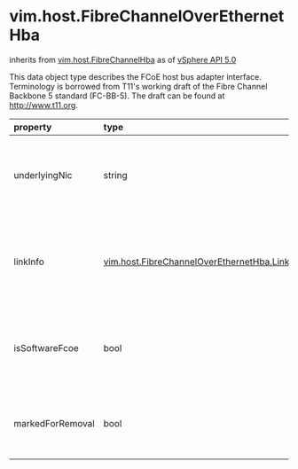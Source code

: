 vim.host.FibreChannelOverEthernetHba
====================================
inherits from [vim.host.FibreChannelHba](docs/vim.host.FibreChannelHba.md)
as of [vSphere API 5.0](vim.version.md#vim.version.version7)


This data object type describes the FCoE host bus adapter   interface.    Terminology is borrowed from T11's working draft of the Fibre Channel   Backbone 5 standard (FC-BB-5).  The draft can be found at   http://www.t11.org.

| property | type | optional | priv | desc |
|:---------|:-----|:---------|:-----|:-----|
| underlyingNic | string | None | None | The name associated with this FCoE HBA's underlying FcoeNic. |
| linkInfo | [vim.host.FibreChannelOverEthernetHba.LinkInfo](vim.host.FibreChannelOverEthernetHba.LinkInfo.md "vim.host.FibreChannelOverEthernetHba.LinkInfo") | None | None | Link information that can be used to uniquely identify this FCoE HBA. |
| isSoftwareFcoe | bool | None | None | True if this host bus adapter is a software based FCoE initiator. |
| markedForRemoval | bool | None | None | True if this host bus adapter has been marked for removal. |


